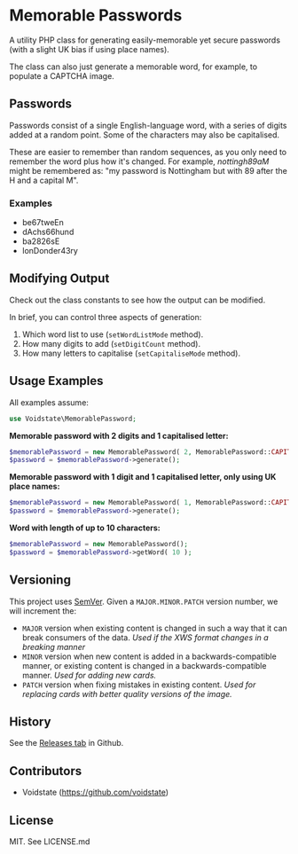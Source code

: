 # Memorable Passwords

A utility PHP class for generating easily-memorable yet secure passwords (with a slight UK bias if using place names).

The class can also just generate a memorable word, for example, to populate a CAPTCHA image.

## Passwords

Passwords consist of a single English-language word, with a series of digits added at a random point. Some of the characters may also be capitalised.

These are easier to remember than random sequences, as you only need to remember the word plus how it's changed. For example, *nottingh89aM* might be remembered as: "my password is Nottingham but with 89 after the H and a capital M".

### Examples

* be67tweEn
* dAchs66hund
* ba2826sE
* lonDonder43ry

## Modifying Output

Check out the class constants to see how the output can be modified.

In brief, you can control three aspects of generation:

1. Which word list to use (`setWordListMode` method).
2. How many digits to add (`setDigitCount` method).
3. How many letters to capitalise  (`setCapitaliseMode` method).

## Usage Examples

All examples assume:

````php
use Voidstate\MemorablePassword;
````

**Memorable password with 2 digits and 1 capitalised letter:**

````php
$memorablePassword = new MemorablePassword( 2, MemorablePassword::CAPITALISE_MODE_ONE );
$password = $memorablePassword->generate();
````

**Memorable password with 1 digit and 1 capitalised letter, only using UK place names:**

````php
$memorablePassword = new MemorablePassword( 1, MemorablePassword::CAPITALISE_MODE_ONE, MemorablePassword::WORD_LIST_MODE_ONLY_UK );
$password = $memorablePassword->generate();
````

**Word with length of up to 10 characters:**

````php
$memorablePassword = new MemorablePassword();
$password = $memorablePassword->getWord( 10 );
````

## Versioning

This project uses [SemVer](http://semver.org/). Given a `MAJOR.MINOR.PATCH` version number, we will increment the:
- `MAJOR` version when existing content is changed in such a way that it can break consumers of the data. *Used if the XWS format changes in a breaking manner*
- `MINOR` version when new content is added in a backwards-compatible manner, or existing content is changed in a backwards-compatible manner. *Used for adding new cards.*
- `PATCH` version when fixing mistakes in existing content. *Used for replacing cards with better quality versions of the image.*

## History

See the [Releases tab](https://github.com/voidstate/memorable-passwords/releases) in Github.

## Contributors

* Voidstate (https://github.com/voidstate)

## License
MIT. See LICENSE.md